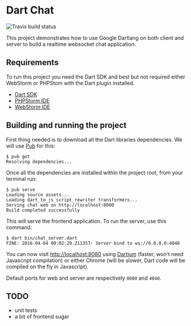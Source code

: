 # Dart Chat

![Travis build status](https://travis-ci.org/mrosati84/Dart-Chat.svg?branch=master)

This project demonstrates how to use Google Dartlang on both client and server to build a realtime websocket chat
application.

## Requirements

To run this project you need the Dart SDK and best but not required either WebStorm or PHPStom with the Dart plugin
installed.

* [Dart SDK](https://www.dartlang.org/downloads/)
* [PHPStorm IDE](https://www.jetbrains.com/phpstorm/download/)
* [WebStorm IDE](https://www.jetbrains.com/webstorm/download/)

## Building and running the project

First thing needed is to download all the Dart libraries dependencies. We will use [Pub](http://pub.dartlang.org) for
this:

```
$ pub get
Resolving dependencies...
```

Once all the dependencies are installed within the project root, from your terminal run:

```
$ pub serve
Loading source assets...
Loading dart_to_js_script_rewriter transformers...
Serving chat web on http://localhost:8080
Build completed successfully
```

This will serve the frontend application. To run the server, use this command:

```
$ dart bin/chat_server.dart
FINE: 2016-04-04 00:02:29.211357: Server bind to ws://0.0.0.0:4040
```

You can now visit [http://localhost:8080](http://localhost:8080) using [Dartium](https://www.dartlang.org/tools/dartium/) (faster, won't need Javascript
compilation) or either Chrome (will be slower, Dart code will be compiled on the fly in Javascript).

Default ports for web and server are respectively `8080` and `4040`.

## TODO

* unit tests
* a bit of frontend sugar
